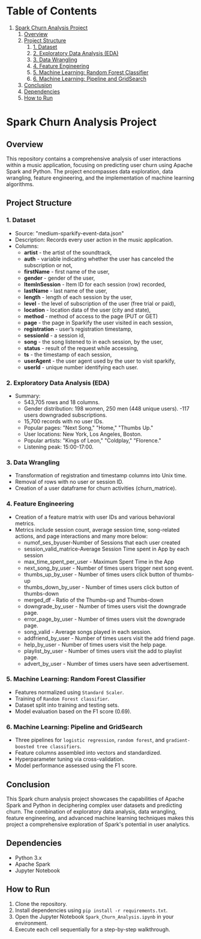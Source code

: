 # Table of Contents

1. [Spark Churn Analysis Project](#spark-churn-analysis-project)
   1. [Overview](#overview)
   2. [Project Structure](#project-structure)
      1. [1. Dataset](#1-dataset)
      2. [2. Exploratory Data Analysis (EDA)](#2-exploratory-data-analysis-eda)
      3. [3. Data Wrangling](#3-data-wrangling)
      4. [4. Feature Engineering](#4-feature-engineering)
      5. [5. Machine Learning: Random Forest Classifier](#5-machine-learning-random-forest-classifier)
      6. [6. Machine Learning: Pipeline and GridSearch](#6-machine-learning-pipeline-and-gridsearch)
   3. [Conclusion](#conclusion)
   4. [Dependencies](#dependencies)
   5. [How to Run](#how-to-run)

# Spark Churn Analysis Project

## Overview

This repository contains a comprehensive analysis of user interactions within a music application, focusing on predicting user churn using Apache Spark and Python. The project encompasses data exploration, data wrangling, feature engineering, and the implementation of machine learning algorithms.

## Project Structure

### 1. Dataset

- Source: "medium-sparkify-event-data.json"
- Description: Records every user action in the music application.
- Columns:
  -   **artist** - the artist of the soundtrack,
  -   **auth** - variable indicating whether the user has canceled the subscription or not,
  -   **firstName** - first name of the user,
  -   **gender** - gender of the user,
  -   **ItemInSession** - Item ID for each session (row) recorded,
  -   **lastName** - last name of the user,
  -   **length** - length of each session by the user,
  -   **level** - the level of subscription of the user (free trial or paid),
  -   **location** - location data of the user (city and state),
  -   **method** - method of access to the page (PUT or GET)
  -   **page** - the page in Sparkify the user visited in each session,
  -   **registration** - user’s registration timestamp,
  -   **sessionId** -  a session id,
  -   **song** - the song listened to in each session, by the user,
  -   **status** - result of the request while accessing,
  -   **ts** - the timestamp of each session,
  -   **userAgent** - the user agent used by the user to visit sparkify,
  -   **userId** - unique number identifying each user.

### 2. Exploratory Data Analysis (EDA)

- Summary:
  - 543,705 rows and 18 columns.
  - Gender distribution: 198 women, 250 men (448 unique users).
  -117 users downgraded subscriptions.
  -   15,700 records with no user IDs.
  -   Popular pages: "Next Song," "Home," "Thumbs Up."
  -   User locations: New York, Los Angeles, Boston.
  -   Popular artists: "Kings of Leon," "Coldplay," "Florence."
  -   Listening peak: 15:00-17:00.

### 3. Data Wrangling

- Transformation of registration and timestamp columns into Unix time.
- Removal of rows with no user or session ID.
- Creation of a user dataframe for churn activities (churn_matrice).

### 4. Feature Engineering

- Creation of a feature matrix with user IDs and various behavioral metrics.
- Metrics include session count, average session time, song-related actions, and page interactions and many more below:
  -   numof_ses_byuser-Number of Sessions that each user created
  -   session_valid_matrice-Average Session Time spent in App by each session
  -   max_time_spent_per_user - Maximum Spent Time in the App
  -   next_song_by_user - Number of times users trigger next song event.
  -   thumbs_up_by_user - Number of times users click button of thumbs-up
  -   thumbs_down_by_user - Number of times users click button of thumbs-down
  -   merged_df - Ratio of the Thumbs-up and Thumbs-down
  -   downgrade_by_user - Number of times users visit the downgrade page.
  -   error_page_by_user - Number of times users visit the downgrade page.
  -   song_valid - Average songs played in each session.
  -   addfriend_by_user - Number of times users visit the add friend page.
  -   help_by_user - Number of times users visit the help page.
  -   playlist_by_user - Number of times users visit the add to playlist page.
  -   advert_by_user - Number of times users have seen advertisement.

### 5. Machine Learning: Random Forest Classifier

- Features normalized using `Standard Scaler`.
- Training of `Random Forest classifier`.
- Dataset split into training and testing sets.
- Model evaluation based on the F1 score (0.69).

### 6. Machine Learning: Pipeline and GridSearch

- Three pipelines for `logistic regression`, `random forest`, and `gradient-boosted tree classifiers`.
- Feature columns assembled into vectors and standardized.
- Hyperparameter tuning via cross-validation.
- Model performance assessed using the F1 score.

## Conclusion

This Spark churn analysis project showcases the capabilities of Apache Spark and Python in deciphering complex user datasets and predicting churn. The combination of exploratory data analysis, data wrangling, feature engineering, and advanced machine learning techniques makes this project a comprehensive exploration of Spark's potential in user analytics.

## Dependencies

- Python 3.x
- Apache Spark
- Jupyter Notebook

## How to Run

1. Clone the repository.
2. Install dependencies using `pip install -r requirements.txt`.
3. Open the Jupyter Notebook `Spark_Churn_Analysis.ipynb` in your environment.
4. Execute each cell sequentially for a step-by-step walkthrough.
